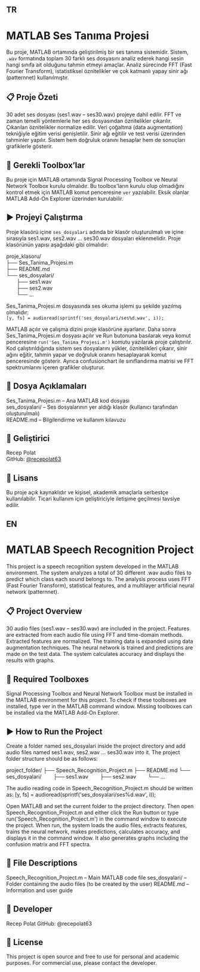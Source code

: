 ## TR
# MATLAB Ses Tanıma Projesi

Bu proje, MATLAB ortamında geliştirilmiş bir ses tanıma sistemidir. Sistem, `.wav` formatında toplam 30 farklı ses dosyasını analiz ederek hangi sesin hangi sınıfa ait olduğunu tahmin etmeyi amaçlar. Analiz sürecinde FFT (Fast Fourier Transform), istatistiksel öznitelikler ve çok katmanlı yapay sinir ağı (patternnet) kullanılmıştır.

## 📋 Proje Özeti

30 adet ses dosyası (ses1.wav – ses30.wav) projeye dahil edilir. FFT ve zaman temelli yöntemlerle her ses dosyasından öznitelikler çıkarılır. Çıkarılan öznitelikler normalize edilir. Veri çoğaltma (data augmentation) tekniğiyle eğitim verisi genişletilir. Sinir ağı eğitilir ve test verisi üzerinden tahminler yapılır. Sistem hem doğruluk oranını hesaplar hem de sonuçları grafiklerle gösterir.

## 🧰 Gerekli Toolbox’lar

Bu proje için MATLAB ortamında Signal Processing Toolbox ve Neural Network Toolbox kurulu olmalıdır. Bu toolbox'ların kurulu olup olmadığını kontrol etmek için MATLAB komut penceresine `ver` yazılabilir. Eksik olanlar MATLAB Add-On Explorer üzerinden kurulabilir.

## ▶️ Projeyi Çalıştırma

Proje klasörü içine `ses_dosyalari` adında bir klasör oluşturulmalı ve içine sırasıyla ses1.wav, ses2.wav ... ses30.wav dosyaları eklenmelidir. Proje klasörünün yapısı aşağıdaki gibi olmalıdır:

proje_klasoru/  
├── Ses_Tanima_Projesi.m  
├── README.md  
└── ses_dosyalari/  
  ├── ses1.wav  
  ├── ses2.wav  
  └── ...  

Ses_Tanima_Projesi.m dosyasında ses okuma işlemi şu şekilde yazılmış olmalıdır:  
`[y, fs] = audioread(sprintf('ses_dosyalari/ses%d.wav', i));`

MATLAB açılır ve çalışma dizini proje klasörüne ayarlanır. Daha sonra Ses_Tanima_Projesi.m dosyası açılır ve Run butonuna basılarak veya komut penceresine `run('Ses_Tanima_Projesi.m')` komutu yazılarak proje çalıştırılır. Kod çalıştırıldığında sistem ses dosyalarını yükler, öznitelikleri çıkarır, sinir ağını eğitir, tahmin yapar ve doğruluk oranını hesaplayarak komut penceresinde gösterir. Ayrıca confusionchart ile sınıflandırma matrisi ve FFT spektrumlarını içeren grafikler oluşturur.

## 📂 Dosya Açıklamaları

Ses_Tanima_Projesi.m – Ana MATLAB kod dosyası  
ses_dosyalari/ – Ses dosyalarının yer aldığı klasör (kullanıcı tarafından oluşturulmalı)  
README.md – Bilgilendirme ve kullanım kılavuzu

## 👤 Geliştirici

Recep Polat  
GitHub: [@recepolat63](https://github.com/recepolat63)

## 📝 Lisans

Bu proje açık kaynaklıdır ve kişisel, akademik amaçlarla serbestçe kullanılabilir. Ticari kullanım için geliştiriciyle iletişime geçilmesi tavsiye edilir.

## EN

# MATLAB Speech Recognition Project
This project is a speech recognition system developed in the MATLAB environment. The system analyzes a total of 30 different .wav audio files to predict which class each sound belongs to. The analysis process uses FFT (Fast Fourier Transform), statistical features, and a multilayer artificial neural network (patternnet).

## 📋 Project Overview
30 audio files (ses1.wav – ses30.wav) are included in the project. Features are extracted from each audio file using FFT and time-domain methods. Extracted features are normalized. The training data is expanded using data augmentation techniques. The neural network is trained and predictions are made on the test data. The system calculates accuracy and displays the results with graphs.

## 🧰 Required Toolboxes
Signal Processing Toolbox and Neural Network Toolbox must be installed in the MATLAB environment for this project. To check if these toolboxes are installed, type ver in the MATLAB command window. Missing toolboxes can be installed via the MATLAB Add-On Explorer.

## ▶️ How to Run the Project
Create a folder named ses_dosyalari inside the project directory and add audio files named ses1.wav, ses2.wav ... ses30.wav into it. The project folder structure should be as follows:

project_folder/
├── Speech_Recognition_Project.m
├── README.md
└── ses_dosyalari/
  ├── ses1.wav
  ├── ses2.wav
  └── ...

The audio reading code in Speech_Recognition_Project.m should be written as:
[y, fs] = audioread(sprintf('ses_dosyalari/ses%d.wav', i));

Open MATLAB and set the current folder to the project directory. Then open Speech_Recognition_Project.m and either click the Run button or type run('Speech_Recognition_Project.m') in the command window to execute the project. When run, the system loads the audio files, extracts features, trains the neural network, makes predictions, calculates accuracy, and displays it in the command window. It also generates graphs including the confusion matrix and FFT spectra.

## 📂 File Descriptions
Speech_Recognition_Project.m – Main MATLAB code file
ses_dosyalari/ – Folder containing the audio files (to be created by the user)
README.md – Information and user guide

## 👤 Developer
Recep Polat
GitHub: @recepolat63

## 📝 License
This project is open source and free to use for personal and academic purposes. For commercial use, please contact the developer.
